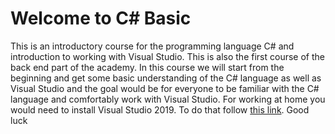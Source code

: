 # Welcome to C# Basic
This is an introductory course for the programming language C# and introduction to working with Visual Studio. This is also the first course of the back end part of the academy. In this course we will start from the beginning and get some basic understanding of the C# language as well as Visual Studio and the goal would be for everyone to be familiar with the C# language and comfortably work with Visual Studio. For working at home you would need to install Visual Studio 2019. To do that follow [this link](https://github.com/sedc-codecademy/skwd8-05-oopcsharp/blob/master/VisualStudio.md). Good luck